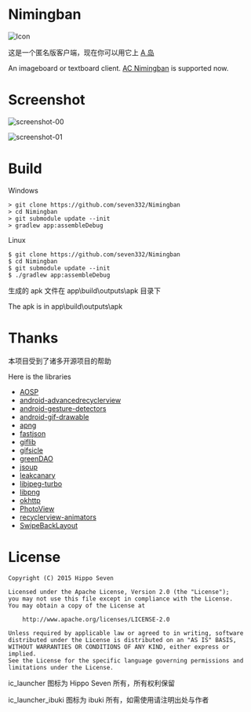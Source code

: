 # Nimingban

![Icon](art/launcher_icon-web.png)

这是一个匿名版客户端，现在你可以用它上 [A 岛](http://h.nimingban.com/Forum)

An imageboard or textboard client. [AC Nimingban](http://h.nimingban.com/Forum) is supported now.


# Screenshot

![screenshot-00](art/screenshot-00.png)

![screenshot-01](art/screenshot-01.png)


# Build

Windows

    > git clone https://github.com/seven332/Nimingban
    > cd Nimingban
    > git submodule update --init
    > gradlew app:assembleDebug

Linux

    $ git clone https://github.com/seven332/Nimingban
    $ cd Nimingban
    $ git submodule update --init
    $ ./gradlew app:assembleDebug

生成的 apk 文件在 app\build\outputs\apk 目录下

The apk is in app\build\outputs\apk


# Thanks

本项目受到了诸多开源项目的帮助

Here is the libraries

- [AOSP](http://source.android.com/)
- [android-advancedrecyclerview](https://github.com/h6ah4i/android-advancedrecyclerview)
- [android-gesture-detectors](https://github.com/Almeros/android-gesture-detectors)
- [android-gif-drawable](https://github.com/koral--/android-gif-drawable)
- [apng](http://apng.sourceforge.net/)
- [fastjson](https://github.com/alibaba/fastjson)
- [giflib](http://giflib.sourceforge.net)
- [gifsicle](https://github.com/kohler/gifsicle)
- [greenDAO](https://github.com/greenrobot/greenDAO)
- [jsoup](https://github.com/jhy/jsoup)
- [leakcanary](https://github.com/square/leakcanary)
- [libjpeg-turbo](http://libjpeg-turbo.virtualgl.org/)
- [libpng](http://www.libpng.org/pub/png/libpng.html)
- [okhttp](https://github.com/square/okhttp)
- [PhotoView](https://github.com/chrisbanes/PhotoView)
- [recyclerview-animators](https://github.com/wasabeef/recyclerview-animators)
- [SwipeBackLayout](https://github.com/ikew0ng/SwipeBackLayout)


# License

    Copyright (C) 2015 Hippo Seven

    Licensed under the Apache License, Version 2.0 (the "License");
    you may not use this file except in compliance with the License.
    You may obtain a copy of the License at

        http://www.apache.org/licenses/LICENSE-2.0

    Unless required by applicable law or agreed to in writing, software
    distributed under the License is distributed on an "AS IS" BASIS,
    WITHOUT WARRANTIES OR CONDITIONS OF ANY KIND, either express or implied.
    See the License for the specific language governing permissions and
    limitations under the License.

ic_launcher 图标为 Hippo Seven 所有，所有权利保留

ic_launcher_ibuki 图标为 ibuki 所有，如需使用请注明出处与作者
